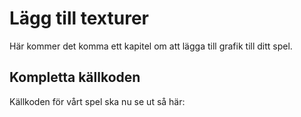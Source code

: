 # Lägg till texturer

Här kommer det komma ett kapitel om att lägga till grafik till ditt spel.


## Kompletta källkoden

Källkoden för vårt spel ska nu se ut så här:

```rust
```


